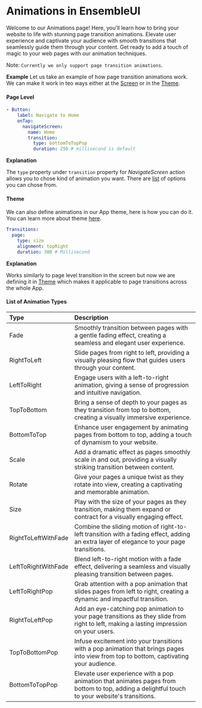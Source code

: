 # Animations in EnsembleUI

Welcome to our Animations page! Here, you'll learn how to bring your website to life with stunning page transition animations. Elevate user experience and captivate your audience with smooth transitions that seamlessly guide them through your content. Get ready to add a touch of magic to your web pages with our animation techniques.

Note: `Currently we only support page transition animations`.

**Example**
Let us take an example of how page transition animations work. We can make it work in teo ways either at the [Screen](#page-level-code) or in the [Theme](#theme).

#### Page Level



```yaml
- Button:
    label: Navigate to Home
    onTap:
      navigateScreen:
        name: Home
        transition:
          type: bottomToTopPop
          duration: 250 # millisecond is default
```




**Explanation**

The `type` property under `transition` property for _NavigateScreen_ action allows you to chose kind of animation you want. There are [list](#list-of-animation-types) of options you can chose from.

#### Theme

We can also define animations in our App theme, here is how you can do it. You can learn more about theme [here]().



```yaml
Transitions:
  page:
    type: size
    alignment: topRight
    duration: 300 # Millisecond
```




**Explanation**

Works similarly to page level transition in the screen but now we are defining it in [Theme]() which makes it applicable to page transitions across the whole App.

#### List of Animation Types

| Type                | Description                                                                                                                                   |
| :------------------ | :-------------------------------------------------------------------------------------------------------------------------------------------- |
| Fade                | Smoothly transition between pages with a gentle fading effect, creating a seamless and elegant user experience.                               |
| RightToLeft         | Slide pages from right to left, providing a visually pleasing flow that guides users through your content.                                    |
| LeftToRight         | Engage users with a left-to-right animation, giving a sense of progression and intuitive navigation.                                          |
| TopToBottom         | Bring a sense of depth to your pages as they transition from top to bottom, creating a visually immersive experience.                         |
| BottomToTop         | Enhance user engagement by animating pages from bottom to top, adding a touch of dynamism to your website.                                    |
| Scale               | Add a dramatic effect as pages smoothly scale in and out, providing a visually striking transition between content.                           |
| Rotate              | Give your pages a unique twist as they rotate into view, creating a captivating and memorable animation.                                      |
| Size                | Play with the size of your pages as they transition, making them expand or contract for a visually engaging effect.                           |
| RightToLeftWithFade | Combine the sliding motion of right-to-left transition with a fading effect, adding an extra layer of elegance to your page transitions.      |
| LeftToRightWithFade | Blend left-to-right motion with a fade effect, delivering a seamless and visually pleasing transition between pages.                          |
| LeftToRightPop      | Grab attention with a pop animation that slides pages from left to right, creating a dynamic and impactful transition.                        |
| RightToLeftPop      | Add an eye-catching pop animation to your page transitions as they slide from right to left, making a lasting impression on your users.       |
| TopToBottomPop      | Infuse excitement into your transitions with a pop animation that brings pages into view from top to bottom, captivating your audience.       |
| BottomToTopPop      | Elevate user experience with a pop animation that animates pages from bottom to top, adding a delightful touch to your website's transitions. |
